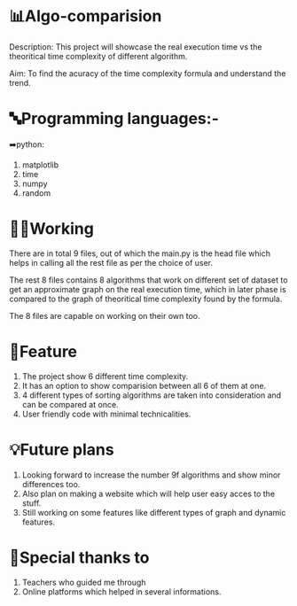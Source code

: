 # 📊Algo-comparision
Description: This project will showcase the real execution time vs the theoritical time complexity of different algorithm. 

Aim: To find the acuracy of the time complexity formula and understand the trend.

# 🔤Programming languages:-
➡️python:
1. matplotlib
2. time
3. numpy
4. random

# 🧑‍💻Working
There are in total 9 files, out of which the main.py is the head file which helps in calling all the rest file as per the choice of user.

The rest 8 files contains 8 algorithms that work on different set of dataset to get an approximate graph on the real execution time, which in later phase is compared to the graph of theoritical time complexity found by the formula.

The 8 files are capable on working on their own too.

# 🌟Feature
1. The project show 6 different time complexity.
2. It has an option to show comparision between all 6 of them at one.
3. 4 different types of sorting algorithms are taken into consideration and can be compared at once.
4. User friendly code with minimal technicalities.

# 💡Future plans
1. Looking forward to increase the number 9f algorithms and show minor differences too.
2. Also plan on making a website which will help user easy acces to the stuff.
3. Still working on some features like different types of graph and dynamic features.

# 🙌Special thanks to
1. Teachers who guided me through
2. Online platforms which helped in several informations.
